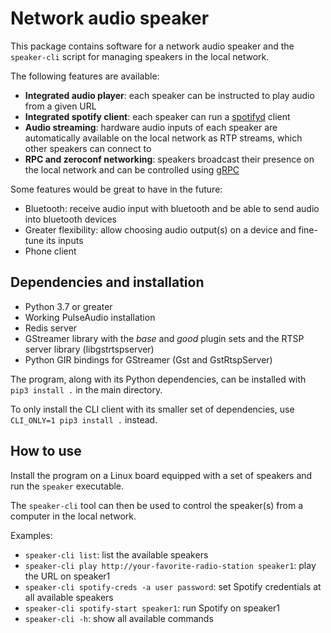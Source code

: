 # Network audio speaker

This package contains software for a network audio speaker and 
the `speaker-cli` script for managing speakers in the local network.

The following features are available:
  * **Integrated audio player**: each speaker can be instructed to play audio from a given URL
  * **Integrated spotify client**: each speaker can run a [spotifyd](https://github.com/Spotifyd/spotifyd) client
  * **Audio streaming**: hardware audio inputs of each speaker are automatically available on the local network as RTP streams, which other speakers can connect to
  * **RPC and zeroconf networking**: speakers broadcast their presence on the local network and can be controlled using [gRPC](https://grpc.io/)

Some features would be great to have in the future:
  * Bluetooth: receive audio input with bluetooth and be able to send audio into bluetooth devices
  * Greater flexibility: allow choosing audio output(s) on a device and fine-tune its inputs
  * Phone client

## Dependencies and installation
  * Python 3.7 or greater
  * Working PulseAudio installation
  * Redis server
  * GStreamer library with the *base* and *good* plugin sets and the RTSP server library (libgstrtspserver)
  * Python GIR bindings for GStreamer (Gst and GstRtspServer)

The program, along with its Python dependencies, can be installed with `pip3 install .` in the main directory.

To only install the CLI client with its smaller set of dependencies, use `CLI_ONLY=1 pip3 install .` instead.

## How to use

Install the program on a Linux board equipped with a set of speakers and run the `speaker` executable.

The `speaker-cli` tool can then be used to control the speaker(s) from a computer in the local network.

Examples:
  * `speaker-cli list`: list the available speakers
  * `speaker-cli play http://your-favorite-radio-station speaker1`: play the URL on speaker1
  * `speaker-cli spotify-creds -a user password`: set Spotify credentials at all available speakers
  * `speaker-cli spotify-start speaker1`: run Spotify on speaker1
  * `speaker-cli -h`: show all available commands
